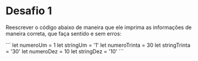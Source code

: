 <h1>Desafio 1</h1>
<p>Reescrever o código abaixo de maneira que ele imprima as informações de maneira correta, que faça sentido e sem erros:</p>
```
let numeroUm = 1
let stringUm = '1'
let numeroTrinta = 30
let stringTrinta = '30'
let numeroDez = 10
let stringDez = '10'
```
